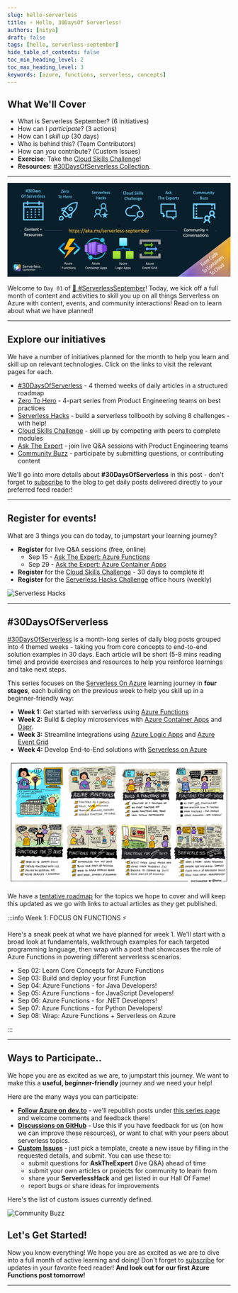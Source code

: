 ```yaml
---
slug: hello-serverless
title: ⚡️ Hello, 30DaysOf Serverless!
authors: [nitya]
draft: false
tags: [hello, serverless-september]
hide_table_of_contents: false
toc_min_heading_level: 2
toc_max_heading_level: 3
keywords: [azure, functions, serverless, concepts]
---
```


<head>
  <meta name="twitter:url" content="https://azure.github.io/Cloud-Native/blog/01-kickoff" />
  <meta name="twitter:title" content="#01 - It's 30DaysOfServerless!" />
  <meta name="twitter:description" content="Join #ServerlessSeptember as we kickoff #30DaysOfServerless with a look at @AzureFunctions and more. Visit https://aka.ms/serverless-september" />
  <meta name="twitter:image" content="https://azure.github.io/Cloud-Native/assets/images/post-kickoff-4a04995b44f0cc4a784fb4ab5e29cf7c.png" />
  <meta name="twitter:card" content="summary_large_image" />
  <meta name="twitter:creator" content="@nitya" />
  <meta name="twitter:site" content="@AzureStaticApps" /> 
  <link rel="canonical" 
    href="https://azure.github.io/Cloud-Native/blog/01-kickoff" />
</head>


## What We'll Cover
 * What is Serverless September? (6 initiatives)
 * How can I _participate_? (3 actions)
 * How can I _skill up_ (30 days)
 * Who is behind this? (Team Contributors)
 * How can _you_ contribute? (Custom Issues)
 * **Exercise**: Take the [Cloud Skills Challenge](https://docs.microsoft.com/en-us/learn/challenges?id=b950cd7a-d456-46ab-81ba-3bd1ad86dc1c&WT.mc_id=javascript-74010-ninarasi)!
 * **Resources**: [#30DaysOfServerless Collection](https://aka.ms/30DaysOfServerless/collection).

---

![Serverless September](./../../static/img/banners/serverless/kickoff.png)


Welcome to `Day 01` of [🍂 #ServerlessSeptember](https://aka.ms/serverless-september)! Today, we kick off a full month of content and activities to skill you up on all things Serverless on Azure with content, events, and community interactions! Read on to learn about what we have planned!

---

## Explore our initiatives

We have a number of initiatives planned for the month to help you learn and skill up on relevant technologies. Click on the links to visit the relevant pages for each. 

* [#30DaysOfServerless](https://azure.github.io/Cloud-Native/serverless-september/30DaysOfServerless) - 4 themed weeks of daily articles in a structured roadmap
* [Zero To Hero](https://azure.github.io/Cloud-Native/serverless-september/ZeroToHero) - 4-part series from Product Engineering teams on best practices
* [Serverless Hacks](https://azure.github.io/Cloud-Native/serverless-september/ServerlessHacks) - build a serverless tollbooth by solving 8 challenges - with help!
* [Cloud Skills Challenge](https://azure.github.io/Cloud-Native/serverless-september/30DaysOfServerless) - skill up by competing with peers to complete modules
* [Ask The Expert](https://azure.github.io/Cloud-Native/serverless-september/AskTheExpert/) - join live Q&A sessions with Product Engineering teams
* [Community Buzz](https://github.com/Azure/Cloud-Native/issues/new/choose) - participate by submitting questions, or contributing content

We'll go into more details about **#30DaysOfServerless** in this post - don't forget to [subscribe](https://azure.github.io/Cloud-Native/blog/rss.xml) to the blog to get daily posts delivered directly to your preferred feed reader!

---

## Register for events!

What are 3 things you can do today, to jumpstart your learning journey?

 * **Register** for live Q&A sessions (free, online)
    - Sep 15 - [Ask The Expert: Azure Functions](https://reactor.microsoft.com/en-us/reactor/events/17000/)
    - Sep 29 - [Ask the Expert: Azure Container Apps](https://reactor.microsoft.com/en-us/reactor/events/17000/)
  * **Register** for the [Cloud Skills Challenge](https://docs.microsoft.com/en-us/learn/challenges?id=b950cd7a-d456-46ab-81ba-3bd1ad86dc1c&WT.mc_id=javascript-74010-ninarasi) - 30 days to complete it!
 * **Register** for the [Serverless Hacks Challenge](https://docs.microsoft.com/en-us/events/learn-events/reactor-serverlessseptember/?wt.mc_id=eventspg_16946_webpage_reactor&WT.mc_id=javascript-74010-ninarasi) office hours (weekly)

![Serverless Hacks](https://azure.github.io/Cloud-Native/assets/images/serverless-hacks-ad41c4867d9cc7bf26669d6263422b27.png)

---

## #30DaysOfServerless

[#30DaysOfServerless](https://azure.github.io/Cloud-Native//serverless-september/30DaysOfServerless) is a month-long series of daily blog posts grouped into 4 themed weeks - taking you from core concepts to end-to-end solution examples in 30 days. Each article will be short (5-8 mins reading time) and provide exercises and resources to help you reinforce learnings and take next steps.

This series focuses on the [Serverless On Azure](https://azure.microsoft.com/en-us/solutions/serverless/?WT.mc_id=javascript-74010-ninarasi) learning journey in **four stages**, each building on the previous week to help you skill up in a beginner-friendly way:
 * **Week 1:** Get started with serverless using [Azure Functions](https://docs.microsoft.com/en-us/azure/azure-functions/functions-overview?WT.mc_id=javascript-74010-ninarasi) 
 * **Week 2:** Build & deploy microservices with [Azure Container Apps](https://docs.microsoft.com/en-us/azure/container-apps/overview?WT.mc_id=javascript-74010-ninarasi) and [Dapr](https://dapr.io/?WT.mc_id=javascript-74010-ninarasi).
 * **Week 3:** Streamline integrations using [Azure Logic Apps](https://docs.microsoft.com/en-us/azure/logic-apps/?WT.mc_id=javascript-74010-ninarasi) and [Azure Event Grid](https://docs.microsoft.com/en-us/azure/event-grid/overview?WT.mc_id=javascript-74010-ninarasi)
 * **Week 4:** Develop End-to-End solutions with [Serverless on Azure](https://azure.microsoft.com/en-us/solutions/serverless/?WT.mc_id=javascript-74010-ninarasi)

![](./../../static/img/banners/serverless/week1-roadmap.png)

We have a [tentative roadmap](https://azure.github.io/Cloud-Native/serverless-september/30DaysOfServerless) for the topics we hope to cover and will keep this updated as we go with links to actual articles as they get published.

:::info Week 1: FOCUS ON FUNCTIONS ⚡️

Here's a sneak peek at what we have planned for week 1. We'll start with a broad look at fundamentals, walkthrough examples for each targeted programming language, then wrap with a post that showcases the role of Azure Functions in powering different serverless scenarios.

 * Sep 02: Learn Core Concepts for Azure Functions
 * Sep 03: Build and deploy your first Function
 * Sep 04: Azure Functions - for Java Developers!
 * Sep 05: Azure Functions - for JavaScript Developers!
 * Sep 06: Azure Functions - for .NET Developers!
 * Sep 07: Azure Functions - for Python Developers!
 * Sep 08: Wrap: Azure Functions + Serverless on Azure

:::

---

## Ways to Participate..

We hope you are as excited as we are, to jumpstart this journey. We want to make this a **useful, beginner-friendly** journey and we need your help!

Here are the many ways you can participate:

* **[Follow Azure on dev.to](https://dev.to/azure)** - we'll republish posts under [this series page](https://dev.to/nitya/series/19576) and welcome comments and feedback there!
* **[Discussions on GitHub](https://github.com/Azure/Cloud-Native/discussions)** - Use this if you have feedback for us (on how we can improve these resources), or want to chat with your peers about serverless topics.
* **[Custom Issues](https://github.com/Azure/Cloud-Native/issues/new/choose)** - just pick a template, create a new issue by filling in the requested details, and submit. You can use these to:
    - submit questions for **AskTheExpert** (live Q&A) ahead of time
    - submit your own articles or projects for community to learn from
    - share your **ServerlessHack** and get listed in our Hall Of Fame!
    - report bugs or share ideas for improvements

Here's the list of custom issues currently defined.

![Community Buzz](https://azure.github.io/Cloud-Native/assets/images/community-buzz-8b0a4bdba21ad5e4da34ee5498ea807a.png)


## Let's Get Started!

Now you know everything! We hope you are as excited as we are to dive into a full month of active learning and doing! Don't forget to [subscribe](https://azure.github.io/Cloud-Native/blog/rss.xml?WT.mc_id=javascript-74010-ninarasi) for updates in your favorite feed reader! **And look out for our first Azure Functions post tomorrow!**


---